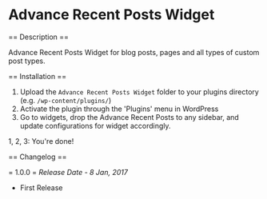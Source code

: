 # Advance Recent Posts Widget
== Description ==

Advance Recent Posts Widget for blog posts, pages and all types of custom post types.

== Installation ==

1. Upload the `Advance Recent Posts Widget` folder to your plugins directory (e.g. `/wp-content/plugins/`)
2. Activate the plugin through the 'Plugins' menu in WordPress
3. Go to widgets, drop the Advance Recent Posts to any sidebar, and update configurations for widget accordingly.

1, 2, 3: You're done!


== Changelog ==

= 1.0.0 =
*Release Date - 8 Jan, 2017*

* First Release

